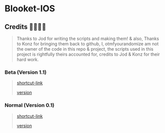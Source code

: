 # Blooket-IOS

## Credits 👨‍👩‍👧‍👦
>Thanks to Jod for writing the scripts and making them! & also, Thanks to Konz for bringing them back to github, I, otmfyourandomize am not the owner of the code in this repo & project, the scripts used in this project is rightfully theirs accounted for, credits to Jod & Konz for their hard work.
>
### Beta (Version 1.1)
>[shortcut-link](Beta/shortcut-link)
>
>[version](Beta/version)

### Normal (Version 0.1)
>[shortcut-link](shortcut-link)
>
>[version](version)

